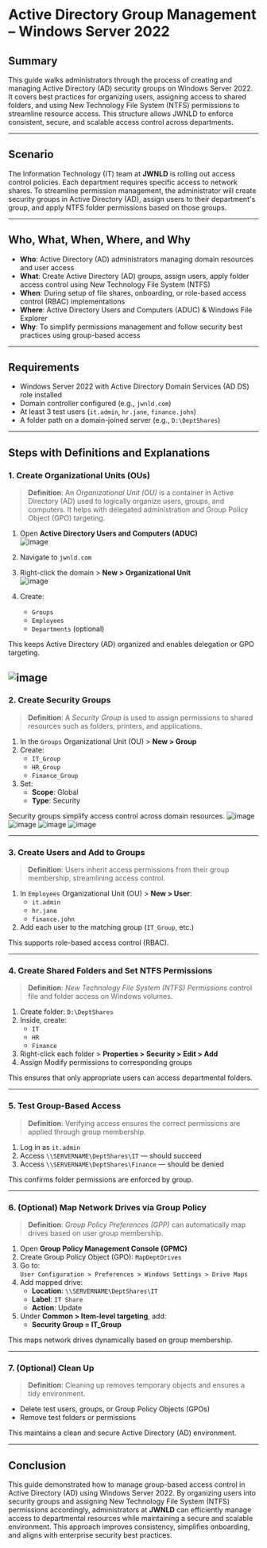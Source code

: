# Active Directory Group Management – Windows Server 2022

## Summary

This guide walks administrators through the process of creating and managing Active Directory (AD) security groups on Windows Server 2022. It covers best practices for organizing users, assigning access to shared folders, and using New Technology File System (NTFS) permissions to streamline resource access. This structure allows JWNLD to enforce consistent, secure, and scalable access control across departments.

---

## Scenario

The Information Technology (IT) team at **JWNLD** is rolling out access control policies. Each department requires specific access to network shares. To streamline permission management, the administrator will create security groups in Active Directory (AD), assign users to their department's group, and apply NTFS folder permissions based on those groups.

---

## Who, What, When, Where, and Why

- **Who**: Active Directory (AD) administrators managing domain resources and user access  
- **What**: Create Active Directory (AD) groups, assign users, apply folder access control using New Technology File System (NTFS)  
- **When**: During setup of file shares, onboarding, or role-based access control (RBAC) implementations  
- **Where**: Active Directory Users and Computers (ADUC) & Windows File Explorer  
- **Why**: To simplify permissions management and follow security best practices using group-based access  

---

## Requirements

- Windows Server 2022 with Active Directory Domain Services (AD DS) role installed  
- Domain controller configured (e.g., `jwnld.com`)  
- At least 3 test users (`it.admin`, `hr.jane`, `finance.john`)  
- A folder path on a domain-joined server (e.g., `D:\DeptShares`)  

---

## Steps with Definitions and Explanations

### 1. Create Organizational Units (OUs)

> **Definition**: An *Organizational Unit (OU)* is a container in Active Directory (AD) used to logically organize users, groups, and computers. It helps with delegated administration and Group Policy Object (GPO) targeting.

1. Open **Active Directory Users and Computers (ADUC)**  
![image](https://github.com/user-attachments/assets/f2e29af1-b01c-4594-8004-7f58bdc6659b)

2. Navigate to `jwnld.com`  
3. Right-click the domain > **New > Organizational Unit**  
![image](https://github.com/user-attachments/assets/3992e280-91f7-4353-975e-b61aef7e8183)

4. Create:
   - `Groups`
   - `Employees`
   - `Departments` (optional)

This keeps Active Directory (AD) organized and enables delegation or GPO targeting.

![image](https://github.com/user-attachments/assets/2dc990ce-db4f-48e5-8a7f-c91de8b394a8)
---

### 2. Create Security Groups

> **Definition**: A *Security Group* is used to assign permissions to shared resources such as folders, printers, and applications.

1. In the `Groups` Organizational Unit (OU) > **New > Group**  
2. Create:
   - `IT_Group`
   - `HR_Group`
   - `Finance_Group`  
3. Set:
   - **Scope**: Global  
   - **Type**: Security  

Security groups simplify access control across domain resources.
![image](https://github.com/user-attachments/assets/0d8ffe41-36c1-4a5e-95c1-4a6878be928f)
![image](https://github.com/user-attachments/assets/39c33d80-9af6-40b4-b550-e45d48ee9917)
![image](https://github.com/user-attachments/assets/e1d2ae72-0c6a-4e01-9592-819a6edb688e)
![image](https://github.com/user-attachments/assets/20a07485-f18a-46cb-9117-732c09fccfa2)

---

### 3. Create Users and Add to Groups

> **Definition**: Users inherit access permissions from their group membership, streamlining access control.

1. In `Employees` Organizational Unit (OU) > **New > User**:
   - `it.admin`
   - `hr.jane`
   - `finance.john`  
2. Add each user to the matching group (`IT_Group`, etc.)

This supports role-based access control (RBAC).

---

### 4. Create Shared Folders and Set NTFS Permissions

> **Definition**: *New Technology File System (NTFS) Permissions* control file and folder access on Windows volumes.

1. Create folder: `D:\DeptShares`  
2. Inside, create:
   - `IT`
   - `HR`
   - `Finance`  
3. Right-click each folder > **Properties > Security > Edit > Add**  
4. Assign Modify permissions to corresponding groups

This ensures that only appropriate users can access departmental folders.

---

### 5. Test Group-Based Access

> **Definition**: Verifying access ensures the correct permissions are applied through group membership.

1. Log in as `it.admin`  
2. Access `\\SERVERNAME\DeptShares\IT` — should succeed  
3. Access `\\SERVERNAME\DeptShares\Finance` — should be denied

This confirms folder permissions are enforced by group.

---

### 6. (Optional) Map Network Drives via Group Policy

> **Definition**: *Group Policy Preferences (GPP)* can automatically map drives based on user group membership.

1. Open **Group Policy Management Console (GPMC)**  
2. Create Group Policy Object (GPO): `MapDeptDrives`  
3. Go to:  
   `User Configuration > Preferences > Windows Settings > Drive Maps`  
4. Add mapped drive:
   - **Location**: `\\SERVERNAME\DeptShares\IT`
   - **Label**: `IT Share`
   - **Action**: Update  
5. Under **Common > Item-level targeting**, add:
   - **Security Group = IT_Group**

This maps network drives dynamically based on group membership.

---

### 7. (Optional) Clean Up

> **Definition**: Cleaning up removes temporary objects and ensures a tidy environment.

- Delete test users, groups, or Group Policy Objects (GPOs)  
- Remove test folders or permissions  

This maintains a clean and secure Active Directory (AD) environment.

---

## Conclusion

This guide demonstrated how to manage group-based access control in Active Directory (AD) using Windows Server 2022. By organizing users into security groups and assigning New Technology File System (NTFS) permissions accordingly, administrators at **JWNLD** can efficiently manage access to departmental resources while maintaining a secure and scalable environment. This approach improves consistency, simplifies onboarding, and aligns with enterprise security best practices.


